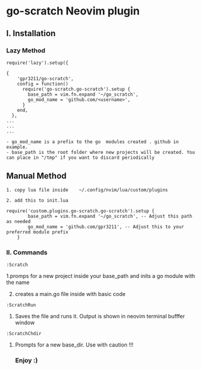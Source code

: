 # go-scratch Neovim plugin

## I. Installation

### Lazy Method 

```
require('lazy').setup({

{
    'gpr3211/go-scratch',
    config = function()
      require('go-scratch.go-scratch').setup {
        base_path = vim.fn.expand '~/go_scratch', 
        go_mod_name = 'github.com/<username>', 
      }
    end,
  },
...
...
...
```

    - go_mod_name is a prefix to the go  modules created . github in example.
    - base_path is the root folder where new projects will be created. You can place in "/tmp" if you want to discard periodically

## Manual Method
    
    
    1. copy lua file inside    ~/.config/nvim/lua/custom/plugins  

    2. add this to init.lua
```
require('custom.plugins.go-scratch.go-scratch').setup {
        base_path = vim.fn.expand '~/go_scratch', -- Adjust this path as needed
        go_mod_name = 'github.com/gpr3211', -- Adjust this to your preferred module prefix
    }
```

### II. Commands
```
:Scratch
```
    

1.promps for a new project inside your base_path and inits a go module with the name


2. creates a main.go file inside with basic code
```
:ScratchRun
```
1. Saves the file and runs it. Output is shown in neovim terminal bufffer window
```
:ScratchChdir
```
1. Prompts for a new base_dir. Use with caution !!!
  
   ### Enjoy :)
